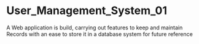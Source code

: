 # User_Management_System_01
A Web application is build, carrying out features to keep and maintain Records with an ease to store it in a database system for future reference  
